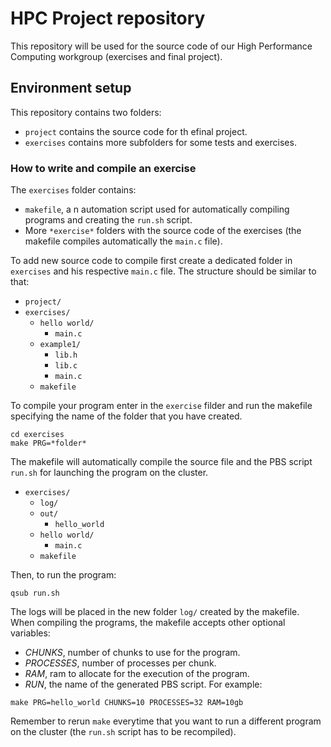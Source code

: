 # HPC Project repository 
This repository will be used for the source code of our High Performance Computing workgroup (exercises and final project). 

## Environment setup
This repository contains two folders:
- `project` contains the source code for th efinal project.
- `exercises` contains more subfolders for some tests and exercises.

### How to write and compile an exercise
The `exercises` folder contains:
- `makefile`, a n automation script used for automatically compiling programs and creating the `run.sh` script.
- More `*exercise*` folders with the source code of the exercises (the makefile compiles automatically the `main.c` file).

To add new source code to compile first create a dedicated folder in `exercises` and his respective `main.c` file. 
The structure should be similar to that:
- `project/`
- `exercises/`
  - `hello world/`
    - `main.c`
  - `example1/`
    - `lib.h`
    - `lib.c`
    - `main.c`
  - `makefile`

To compile your program enter in the `exercise` filder and run the makefile specifying the name of the folder that you have created.
```
cd exercises
make PRG=*folder*
```
The makefile will automatically compile the source file and the PBS script `run.sh` for launching the program on the cluster. 
- `exercises/`
  - `log/`
  - `out/`
    - `hello_world`
  - `hello world/`
    - `main.c`
  - `makefile`

Then, to run the program:
```
qsub run.sh
```
The logs will be placed in the new folder `log/` created by the makefile. 
When compiling the programs, the makefile accepts other optional variables:
- *CHUNKS*, number of chunks to use for the program.
- *PROCESSES*, number of processes per chunk.
- *RAM*, ram to allocate for the execution of the program.
- *RUN*, the name of the generated PBS script.
For example:
```
make PRG=hello_world CHUNKS=10 PROCESSES=32 RAM=10gb
```

Remember to rerun `make` everytime that you want to run a different program on the cluster (the `run.sh` script has to be recompiled).
  
